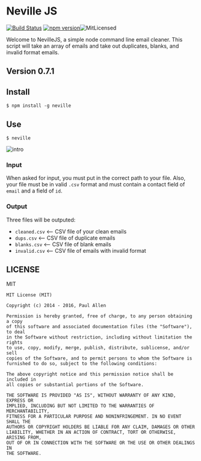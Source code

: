 


[intro]: https://s3-us-west-2.amazonaws.com/nevillejs/Oct-07-2016+10-32-33.gif "Intro Screen"

# Neville JS

[![Build Status](https://travis-ci.org/ptallen63/neville.js.svg?branch=master)](https://travis-ci.org/ptallen63/neville.js) [![npm version](https://badge.fury.io/js/neville.svg)](https://badge.fury.io/js/neville)![MitLicensed](https://img.shields.io/github/license/ptallen63/neville.svg)

Welcome to NevilleJS, a simple node command line email cleaner. This script will take an array of emails and take out duplicates, blanks, and invalid format emails.



## Version 0.7.1



## Install
	$ npm install -g neville

## Use

	$ neville

![intro][intro]


### Input

When asked for input, you must put in the correct path to your file. Also, your file must be in valid `.csv` format and must contain a contact field of `email` and a field of `id`.

### Output

Three files will be outputed:
- `cleaned.csv` <-- CSV file of your clean emails
- `dups.csv` <-- CSV file of duplicate emails
- `blanks.csv` <-- CSV file of blank emails
- `invalid.csv` <-- CSV file of emails with invalid format

## LICENSE 

MIT

	MIT License (MIT)

	Copyright (c) 2014 - 2016, Paul Allen

	Permission is hereby granted, free of charge, to any person obtaining a copy
	of this software and associated documentation files (the "Software"), to deal
	in the Software without restriction, including without limitation the rights
	to use, copy, modify, merge, publish, distribute, sublicense, and/or sell
	copies of the Software, and to permit persons to whom the Software is
	furnished to do so, subject to the following conditions:

	The above copyright notice and this permission notice shall be included in
	all copies or substantial portions of the Software.

	THE SOFTWARE IS PROVIDED "AS IS", WITHOUT WARRANTY OF ANY KIND, EXPRESS OR
	IMPLIED, INCLUDING BUT NOT LIMITED TO THE WARRANTIES OF MERCHANTABILITY,
	FITNESS FOR A PARTICULAR PURPOSE AND NONINFRINGEMENT. IN NO EVENT SHALL THE
	AUTHORS OR COPYRIGHT HOLDERS BE LIABLE FOR ANY CLAIM, DAMAGES OR OTHER
	LIABILITY, WHETHER IN AN ACTION OF CONTRACT, TORT OR OTHERWISE, ARISING FROM,
	OUT OF OR IN CONNECTION WITH THE SOFTWARE OR THE USE OR OTHER DEALINGS IN
	THE SOFTWARE.
